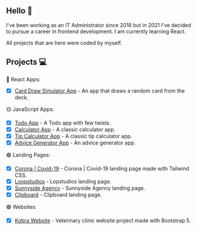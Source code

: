 ## Hello 🙂

I've been working as an IT Administrator since 2018 but in 2021 I've decided to pursue a career in frontend development. I am currently learning React.

All projects that are here were coded by myself.

## Projects 💻

🔵 React Apps:

- [x] [Card Draw Simulator App](https://radoslawlagan.github.io/Card-draw-simulator-app/) - An app that draws a random card from the deck.

🟡 JavaScript Apps:

- [x] [Todo App](https://radoslawlagan.github.io/Todo-app/) - A Todo app with few twists.
- [x] [Calculator App](https://radoslawlagan.github.io/Calculator-app/) - A classic calculator app.
- [x] [Tip Calculator App](https://radoslawlagan.github.io/Tip-calculator-app/) - A classic tip calculator app.
- [x] [Advice Generator App](https://radoslawlagan.github.io/Advice-generator-app/) - An advice generator app.

🟣 Landing Pages:

- [x] [Corona | Covid-19]([https://radoslawlagan.github.io/Loopstudios-landing-page/](https://radoslawlagan.github.io/Corona-covid-19-landing-page/)) - Corona | Covid-19 landing page made with Tailwind CSS.
- [x] [Loopstudios](https://radoslawlagan.github.io/Loopstudios-landing-page/) - Lopstudios landing page.
- [x] [Sunnyside Agency](https://radoslawlagan.github.io/Sunnyside-agency-landing-page/) - Sunnyside Agency landing page.
- [x] [Clipboard](https://radoslawlagan.github.io/Clipboard-landing-page/) - Clipboard landing page.

🟢 Websites:

- [x] [Kobra Website](https://radoslawlagan.github.io/Kobra-website/) - Veterinary clinic website project made with Bootstrap 5.
